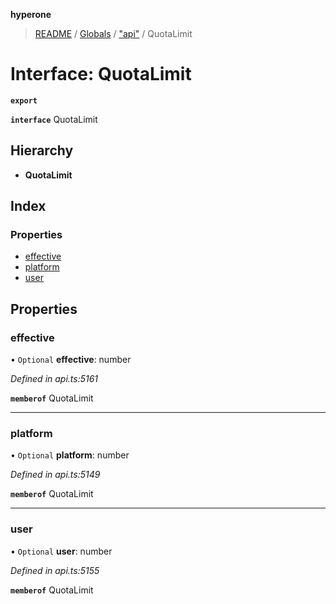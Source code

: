 **hyperone**

> [README](../README.md) / [Globals](../globals.md) / ["api"](../modules/_api_.md) / QuotaLimit

# Interface: QuotaLimit

**`export`** 

**`interface`** QuotaLimit

## Hierarchy

* **QuotaLimit**

## Index

### Properties

* [effective](_api_.quotalimit.md#effective)
* [platform](_api_.quotalimit.md#platform)
* [user](_api_.quotalimit.md#user)

## Properties

### effective

• `Optional` **effective**: number

*Defined in api.ts:5161*

**`memberof`** QuotaLimit

___

### platform

• `Optional` **platform**: number

*Defined in api.ts:5149*

**`memberof`** QuotaLimit

___

### user

• `Optional` **user**: number

*Defined in api.ts:5155*

**`memberof`** QuotaLimit
